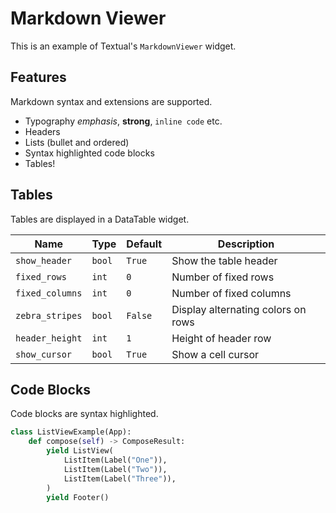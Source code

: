 # Markdown Viewer

This is an example of Textual's `MarkdownViewer` widget.


## Features

Markdown syntax and extensions are supported.

- Typography *emphasis*, **strong**, `inline code` etc.
- Headers
- Lists (bullet and ordered)
- Syntax highlighted code blocks
- Tables!

## Tables

Tables are displayed in a DataTable widget.

| Name            | Type   | Default | Description                        |
| --------------- | ------ | ------- | ---------------------------------- |
| `show_header`   | `bool` | `True`  | Show the table header              |
| `fixed_rows`    | `int`  | `0`     | Number of fixed rows               |
| `fixed_columns` | `int`  | `0`     | Number of fixed columns            |
| `zebra_stripes` | `bool` | `False` | Display alternating colors on rows |
| `header_height` | `int`  | `1`     | Height of header row               |
| `show_cursor`   | `bool` | `True`  | Show a cell cursor                 |


## Code Blocks

Code blocks are syntax highlighted.

```python
class ListViewExample(App):
    def compose(self) -> ComposeResult:
        yield ListView(
            ListItem(Label("One")),
            ListItem(Label("Two")),
            ListItem(Label("Three")),
        )
        yield Footer()
```
